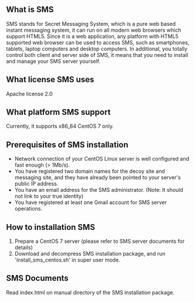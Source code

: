 What is SMS
-----------
SMS stands for Secret Messaging System, which is a pure web based instant messaging system, it can run on all modern web browsers which support HTML5.
Since it is a web application, any platform with HTML5 supported web browser can be used to access SMS, such as smartphones, tablets, laptop computers
and desktop computers. In additional, you totally control both client and server side of SMS, it means that you need to install and manage your SMS
server yourself.


What license SMS uses
---------------------
Apache license 2.0


What platform SMS support
-------------------------
Currently, it supports x86_64 CentOS 7 only.


Prerequisites of SMS installation
---------------------------------
- Network connection of your CentOS Linux server is well configured and fast enough (> 1Mb/s).
- You have registered two domain names for the decoy site and messaging site, and they have already been pointed to your server's public IP address.
- You have an email address for the SMS administrator. (Note: It should not link to your true identity)
- You have registered at least one Gmail account for SMS server operations.


How to installation SMS
-----------------------
1. Prepare a CentOS 7 server (please refer to SMS server documents for details)
2. Download and decompress SMS installation package, and run 'install_sms_centos.sh' in super user mode.


SMS Documents
-------------
Read index.html on manual directory of the SMS installation package.
